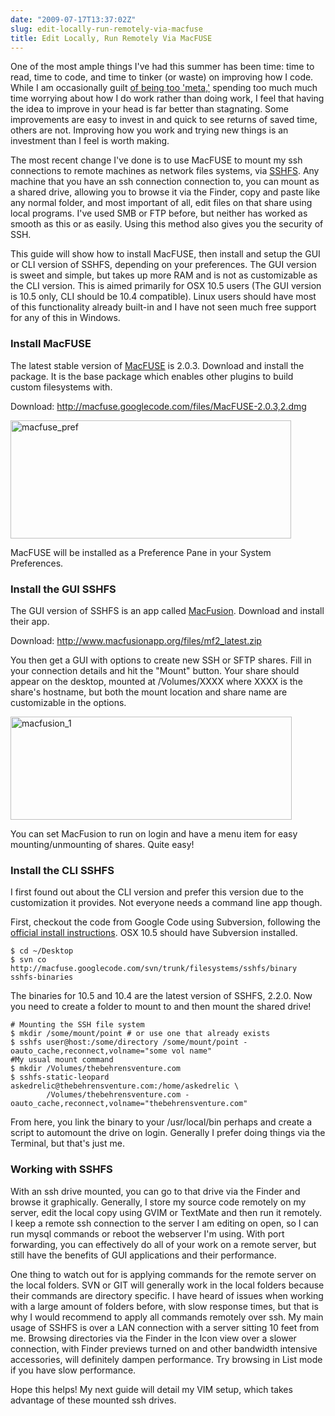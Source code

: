 ```yaml
---
date: "2009-07-17T13:37:02Z"
slug: edit-locally-run-remotely-via-macfuse
title: Edit Locally, Run Remotely Via MacFUSE
---
```


One of the most ample things I've had this summer has been time: time to read,
time to code, and time to tinker (or waste) on improving how I code. While I am
occasionally guilt <a
title="http://www.codinghorror.com/blog/archives/001282.html"
href="http://www.codinghorror.com/blog/archives/001282.html" target="_blank">of being
too 'meta,'</a> spending too much much time worrying about how I do work rather
than doing work, I feel that having the idea to improve in your head is far
better than stagnating. Some improvements are easy to invest in and quick to see
returns of saved time, others are not. Improving how you work and trying new
things is an investment than I feel is worth making.

The most recent change I've done is to use MacFUSE to mount my ssh connections
to remote machines as network files systems, via <a
title="http://en.wikipedia.org/wiki/Sshfs"
href="http://en.wikipedia.org/wiki/Sshfs">SSHFS</a>. Any machine that you have
an ssh connection connection to, you can mount as a shared drive, allowing you
to browse it via the Finder, copy and paste like any normal folder, and most
important of all, edit files on that share using local programs. I've used SMB
or FTP before, but neither has worked as smooth as this or as easily. Using this
method also gives you the security of SSH.

This guide will show how to install MacFUSE, then install and setup the GUI or
CLI version of SSHFS, depending on your preferences. The GUI version is sweet
and simple, but takes up more RAM and is not as customizable as the CLI version.
This is aimed primarily for OSX 10.5 users (The GUI version is 10.5 only, CLI
should be 10.4 compatible). Linux users should have most of this functionality
already built-in and I have not seen much free support for any of this in
Windows.

<h3>Install MacFUSE</h3>

The latest stable version of <a title="http://code.google.com/p/macfuse/"
href="http://code.google.com/p/macfuse/">MacFUSE</a> is 2.0.3. Download and
install the package. It is the base package which enables other plugins to build
custom filesystems with.

Download: <a title="http://macfuse.googlecode.com/files/MacFUSE-2.0.3,2.dmg"
href="http://macfuse.googlecode.com/files/MacFUSE-2.0.3,2.dmg">http://macfuse.googlecode.com/files/MacFUSE-2.0.3,2.dmg</a>

<a
href="http://thebehrensventure.com/wp-content/uploads/2009/07/macfuse_pref.png"><img
class="aligncenter size-medium wp-image-518" title="macfuse_pref"
src="http://thebehrensventure.com/wp-content/uploads/2009/07/macfuse_pref-449x189.png"
alt="macfuse_pref" width="449" height="189" /></a>

MacFUSE will be installed as a Preference Pane in your System Preferences.

<h3>Install the GUI SSHFS</h3>

The GUI version of SSHFS is an app called <a
title="http://www.macfusionapp.org/"
href="http://www.macfusionapp.org/">MacFusion</a>. Download and install their
app.

Download: <a title="http://www.macfusionapp.org/files/mf2_latest.zip"
href="http://www.macfusionapp.org/files/mf2_latest.zip">http://www.macfusionapp.org/files/mf2_latest.zip</a>

You then get a GUI with options to create new SSH or SFTP shares. Fill in your
connection details and hit the "Mount" button. Your share should appear on the
desktop, mounted at /Volumes/XXXX where XXXX is the share's hostname, but both
the mount location and share name are customizable in the options.

<a
href="http://thebehrensventure.com/wp-content/uploads/2009/07/macfusion_1.png"><img
class="aligncenter size-medium wp-image-520" title="macfusion_1"
src="http://thebehrensventure.com/wp-content/uploads/2009/07/macfusion_1-450x165.png"
alt="macfusion_1" width="450" height="165" /></a>

You can set MacFusion to run on login and have a menu item for easy
mounting/unmounting of shares. Quite easy!

<h3>Install the CLI SSHFS</h3>

I first found out about the CLI version and prefer this version due to the
customization it provides. Not everyone needs a command line app though.

First, checkout the code from Google Code using Subversion, following the <a
title="http://code.google.com/p/macfuse/wiki/MACFUSE_FS_SSHFS"
href="http://code.google.com/p/macfuse/wiki/MACFUSE_FS_SSHFS">official install
instructions</a>. OSX 10.5 should have Subversion installed.

    $ cd ~/Desktop
    $ svn co http://macfuse.googlecode.com/svn/trunk/filesystems/sshfs/binary sshfs-binaries

The binaries for 10.5 and 10.4 are the latest version of SSHFS, 2.2.0. Now you
need to create a folder to mount to and then mount the shared drive!

    # Mounting the SSH file system
    $ mkdir /some/mount/point # or use one that already exists
    $ sshfs user@host:/some/directory /some/mount/point -oauto_cache,reconnect,volname="some vol name"
    #My usual mount command
    $ mkdir /Volumes/thebehrensventure.com
    $ sshfs-static-leopard askedrelic@thebehrensventure.com:/home/askedrelic \
            /Volumes/thebehrensventure.com -oauto_cache,reconnect,volname="thebehrensventure.com"

From here, you link the binary to your /usr/local/bin perhaps and create a
script to automount the drive on login. Generally I prefer doing things via the
Terminal, but that's just me.

<h3>Working with SSHFS</h3>

With an ssh drive mounted, you can go to that drive via the Finder and browse it
graphically. Generally, I store my source code remotely on my server, edit the
local copy using GVIM or TextMate and then run it remotely. I keep a remote ssh
connection to the server I am editing on open, so I can run mysql commands or
reboot the webserver I'm using. With port forwarding, you can effectively do all
of your work on a remote server, but still have the benefits of GUI applications
and their performance.

One thing to watch out for is applying commands for the remote server on the
local folders. SVN or GIT will generally work in the local folders because their
commands are directory specific. I have heard of issues when working with a
large amount of folders before, with slow response times, but that is why I
would recommend to apply all commands remotely over ssh. My main usage of SSHFS
is over a LAN connection with a server sitting 10 feet from me. Browsing
directories via the Finder in the Icon view over a slower connection, with
Finder previews turned on and other bandwidth intensive accessories, will
definitely dampen performance. Try browsing in List mode if you have slow
performance.

Hope this helps! My next guide will detail my VIM setup, which takes advantage
of these mounted ssh drives.

